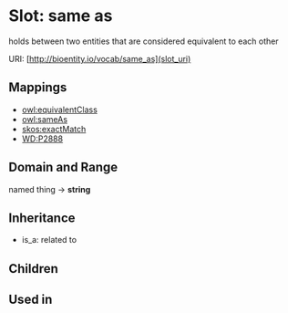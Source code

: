 # Slot: same as


holds between two entities that are considered equivalent to each other

URI: [http://bioentity.io/vocab/same_as](slot_uri)
## Mappings

 * [owl:equivalentClass](http://purl.obolibrary.org/obo/owl_equivalentClass)
 * [owl:sameAs](http://purl.obolibrary.org/obo/owl_sameAs)
 * [skos:exactMatch](http://purl.obolibrary.org/obo/skos_exactMatch)
 * [WD:P2888](http://purl.obolibrary.org/obo/WD_P2888)
## Domain and Range

named thing -> **string**
## Inheritance

 *  is_a: related to
## Children

## Used in

